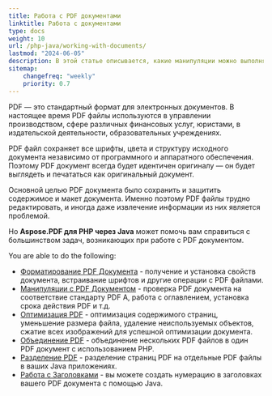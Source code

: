 ```yaml
---
title: Работа с PDF документами
linktitle: Работа с документами
type: docs
weight: 10
url: /php-java/working-with-documents/
lastmod: "2024-06-05"
description: В этой статье описывается, какие манипуляции можно выполнять с документом с помощью Aspose.PDF для PHP через Java.
sitemap:
    changefreq: "weekly"
    priority: 0.7
---
```


PDF — это стандартный формат для электронных документов. В настоящее время PDF файлы используются в управлении производством, сфере различных финансовых услуг, юристами, в издательской деятельности, образовательных учреждениях.

PDF файл сохраняет все шрифты, цвета и структуру исходного документа независимо от программного и аппаратного обеспечения. Поэтому PDF документ всегда будет идентичен оригиналу — он будет выглядеть и печататься как оригинальный документ.

Основной целью PDF документа было сохранить и защитить содержимое и макет документа. Именно поэтому PDF файлы трудно редактировать, и иногда даже извлечение информации из них является проблемой.

Но **Aspose.PDF для PHP через Java** может помочь вам справиться с большинством задач, возникающих при работе с PDF документом.

You are able to do the following:

- [Форматирование PDF Документа](/pdf/php-java/formatting-pdf-document/) - получение и установка свойств документа, встраивание шрифтов и другие операции с PDF файлами.
- [Манипуляции с PDF Документом](/pdf/php-java/manipulate-pdf-document/) - проверка PDF документа на соответствие стандарту PDF A, работа с оглавлением, установка срока действия PDF и т.д.
- [Оптимизация PDF](/pdf/php-java/optimize-pdf/) - оптимизация содержимого страниц, уменьшение размера файла, удаление неиспользуемых объектов, сжатие всех изображений для успешной оптимизации документа.
- [Объединение PDF](/pdf/php-java/merge-pdf-documents/) - объединение нескольких PDF файлов в один PDF документ с использованием PHP.
- [Разделение PDF](/pdf/php-java/split-document/) - разделение страниц PDF на отдельные PDF файлы в ваших Java приложениях.
- [Работа с Заголовками](/pdf/php-java/working-with-headings/) - вы можете создать нумерацию в заголовках вашего PDF документа с помощью Java.